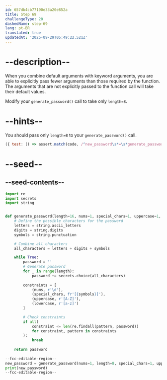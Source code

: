 ```yaml
---
id: 657db4cb77190e33a20e852a
title: Step 69
challengeType: 20
dashedName: step-69
lang: pt-BR
translated: true
updatedAt: '2025-09-29T05:49:22.521Z'
---
```


# --description--

When you combine default arguments with keyword arguments, you are able to explicitly pass fewer arguments than those required by the function. The arguments that are not explicitly passed to the function call will take their default values.

Modify your `generate_password()` call to take only `length=8`.

# --hints--

You should pass only `length=8` to your `generate_password()` call.

```js
({ test: () => assert.match(code, /^new_password\s*=\s*generate_password\s*\(\s*length\s*=\s*8\s*\)/m) })
```

# --seed--

## --seed-contents--

```py
import re
import secrets
import string


def generate_password(length=16, nums=1, special_chars=1, uppercase=1, lowercase=1):
    # Define the possible characters for the password
    letters = string.ascii_letters
    digits = string.digits
    symbols = string.punctuation

    # Combine all characters
    all_characters = letters + digits + symbols

    while True:
        password = ''
        # Generate password
        for _ in range(length):
            password += secrets.choice(all_characters)
        
        constraints = [
            (nums, r'\d'),
            (special_chars, fr'[{symbols}]'),
            (uppercase, r'[A-Z]'),
            (lowercase, r'[a-z]')
        ]

        # Check constraints        
        if all(
            constraint <= len(re.findall(pattern, password))
            for constraint, pattern in constraints
        ):
            break
    
    return password
    
--fcc-editable-region--
new_password = generate_password(nums=1, length=8, special_chars=1, uppercase=1, lowercase=1)
print(new_password)
--fcc-editable-region--
```
